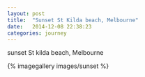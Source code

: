 ```yaml
---
layout: post
title:  "Sunset St Kilda beach, Melbourne"
date:   2014-12-08 22:38:23
categories: journey
---
```


sunset St kilda beach, Melbourne

{% imagegallery images/sunset %}



